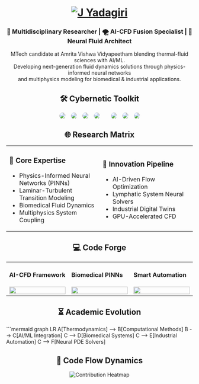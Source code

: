 <!-- Animated Name Header -->
<h1 align="center">
  <a href="https://git.io/typing-svg">
    <img src="https://readme-typing-svg.demolab.com?font=Fira+Code&weight=600&size=40&duration=4000&pause=1000&color=00F7FF&center=true&vCenter=true&width=600&lines=Hi+👋+I'm+[Your+Name]" alt="J Yadagiri" />
  </a>
</h1>

<!-- Introduction Section -->
<div align="center">
  <h3>🔬 Multidisciplinary Researcher | 🌪️ AI-CFD Fusion Specialist | 🧠 Neural Fluid Architect</h3>
  <p>
    MTech candidate at Amrita Vishwa Vidyapeetham blending thermal-fluid sciences with AI/ML.<br>
    Developing next-generation fluid dynamics solutions through physics-informed neural networks<br>
    and multiphysics modeling for biomedical & industrial applications.
  </p>
</div>

<!-- Cybernetic Toolkit with Round Icons -->
<h2 align="center">🛠️ Cybernetic Toolkit</h2>
<div align="center" style="display: flex; justify-content: center; gap: 15px; flex-wrap: wrap;">
  <img src="https://img.shields.io/badge/Python-3776AB?style=flat-square&logo=python&logoColor=white&labelColor=000&color=3776AB" style="border-radius: 50%;">
  <img src="https://img.shields.io/badge/TensorFlow-FF6F00?style=flat-square&logo=tensorflow&logoColor=white&labelColor=000&color=FF6F00" style="border-radius: 50%;">
  <img src="https://img.shields.io/badge/PyTorch-EE4C2C?style=flat-square&logo=pytorch&logoColor=white&labelColor=000&color=EE4C2C" style="border-radius: 50%;">
  <img src="https://img.shields.io/badge/OpenFOAM-8B0000?style=flat-square&logo=openfoam&logoColor=white&labelColor=000&color=8B0000" style="border-radius: 50%;">
  <br>
  <img src="https://img.shields.io/badge/COMSOL-FF0000?style=flat-square&logo=comsol&logoColor=white&labelColor=000&color=FF0000" style="border-radius: 50%;">
  <img src="https://img.shields.io/badge/ANSYS-FF6600?style=flat-square&logo=ansys&logoColor=white&labelColor=000&color=FF6600" style="border-radius: 50%;">
  <img src="https://img.shields.io/badge/Paraview-00AAFF?style=flat-square&logo=paraview&logoColor=white&labelColor=000&color=00AAFF" style="border-radius: 50%;">
</div>

<!-- Research Focus Section -->
<h2 align="center">🌐 Research Matrix</h2>
<div align="center">
  <table>
    <tr>
      <td width="50%">
        <h3>🧪 Core Expertise</h3>
        <ul>
          <li>Physics-Informed Neural Networks (PINNs)</li>
          <li>Laminar-Turbulent Transition Modeling</li>
          <li>Biomedical Fluid Dynamics</li>
          <li>Multiphysics System Coupling</li>
        </ul>
      </td>
      <td width="50%">
        <h3>🚀 Innovation Pipeline</h3>
        <ul>
          <li>AI-Driven Flow Optimization</li>
          <li>Lymphatic System Neural Solvers</li>
          <li>Industrial Digital Twins</li>
          <li>GPU-Accelerated CFD</li>
        </ul>
      </td>
    </tr>
  </table>
</div>

<!-- Project Showcase -->
<h2 align="center">💻 Code Forge</h2>
<div align="center">
  <table>
    <tr>
      <td width="33%">
        <h4>AI-CFD Framework</h4>
        <a href="REPO_URL">
          <img src="https://via.placeholder.com/300x150/000000/00ffea?text=Neural+Flow+Solver" width="100%"/>
        </a>
      </td>
      <td width="33%">
        <h4>Biomedical PINNs</h4>
        <a href="REPO_URL">
          <img src="https://via.placeholder.com/300x150/000000/00ffea?text=Lymph+NN+Architecture" width="100%"/>
        </a>
      </td>
      <td width="33%">
        <h4>Smart Automation</h4>
        <a href="REPO_URL">
          <img src="https://via.placeholder.com/300x150/000000/00ffea?text=Industrial+Digital+Twin" width="100%"/>
        </a>
      </td>
    </tr>
  </table>
</div>

<!-- Research Timeline -->
<h2 align="center">⏳ Academic Evolution</h2>
```mermaid
graph LR
  A[Thermodynamics] --> B[Computational Methods]
  B --> C[AI/ML Integration]
  C --> D[Biomedical Systems]
  C --> E[Industrial Automation]
  C --> F[Neural PDE Solvers]

<!-- Dynamic Contribution Graph -->
<h2 align="center">🐍 Code Flow Dynamics</h2>
<div align="center">
  <picture>
    <source media="(prefers-color-scheme: dark)" srcset="https://raw.githubusercontent.com/x7z9/x7z9/output/assets/snake-dark.svg">
    <source media="(prefers-color-scheme: light)" srcset="https://raw.githubusercontent.com/x7z9/x7z9/output/assets/snake.svg">
    <img alt="Contribution Heatmap" src="https://raw.githubusercontent.com/x7z9/x7z9/output/assets/snake.svg">
  </picture>
</div>
